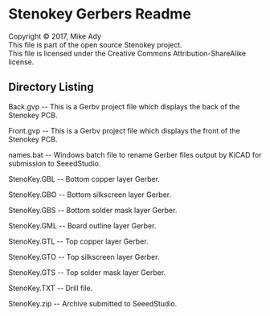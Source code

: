 # Stenokey Gerbers Readme

Copyright © 2017, Mike Ady  
This file is part of the open source Stenokey project.  
This file is licensed under the Creative Commons Attribution-ShareAlike license.

## Directory Listing

Back.gvp -- This is a Gerbv project file which displays the back of the Stenokey PCB.

Front.gvp -- This is a Gerbv project file which displays the front of the Stenokey PCB.

names.bat -- Windows batch file to rename Gerber files output by KiCAD for submission to SeeedStudio.

StenoKey.GBL -- Bottom copper layer Gerber.

StenoKey.GBO -- Bottom silkscreen layer Gerber.

StenoKey.GBS -- Bottom solder mask layer Gerber.

StenoKey.GML -- Board outline layer Gerber.

StenoKey.GTL -- Top copper layer Gerber.

StenoKey.GTO -- Top silkscreen layer Gerber.

StenoKey.GTS -- Top solder mask layer Gerber.

StenoKey.TXT -- Drill file.

StenoKey.zip -- Archive submitted to SeeedStudio.